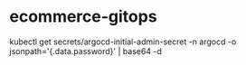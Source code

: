 # ecommerce-gitops

kubectl get secrets/argocd-initial-admin-secret -n argocd -o jsonpath='{.data.password}' | base64 -d